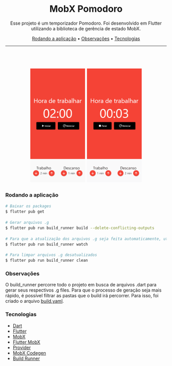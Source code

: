 <h1 align="center">MobX Pomodoro</h1>

<p align="center">Esse projeto é um temporizador Pomodoro. Foi desenvolvido em Flutter utilizando a biblioteca de gerência de estado MobX.</p>

<p align="center">
 <a href="#rodando-a-aplicação">Rodando a aplicação</a> •
 <a href="#observações">Observações</a> •
 <a href="#tecnologias">Tecnologias</a>
</p>

---
<br>
<h1 align="center">
  <img alt="Trabalho" title="Trabalho" src="./github/trabalho.gif" height="354" />
  <img alt="Descanso" title="Descanso" src="./github/descanso.gif" height="354" />
</h1>

### Rodando a aplicação

```bash
# Baixar os packages
$ flutter pub get

# Gerar arquivos .g
$ flutter pub run build_runner build --delete-conflicting-outputs

# Para que a atualização dos arquivos .g seja feita automaticamente, utilize o watch
$ flutter pub run build_runner watch

# Para limpar arquivos .g desatualizados
$ flutter pub run build_runner clean
```

### Observações

O build_runner percorre todo o projeto em busca de arquivos .dart para gerar seus respectivos .g files. Para que o processo de geração seja mais rápido, é possível filtrar as pastas que o build irá percorrer. Para isso, foi criado o arquivo [build.yaml](build.yaml).

### Tecnologias
- [Dart](https://dart.dev/)
- [Flutter](https://flutter.dev/)
- [MobX](https://pub.dev/packages/mobx)
- [Flutter MobX](https://pub.dev/packages/flutter_mobx)
- [Provider](https://pub.dev/packages/provider)
- [MobX Codegen](https://pub.dev/packages/mobx_codegen)
- [Build Runner](https://pub.dev/packages/build_runner)
